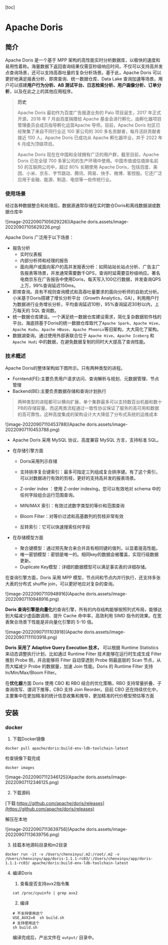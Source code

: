 [toc]

# Apache Doris

## 简介

Apache Doris 是一个基于 MPP 架构的高性能实时分析数据库，以极快的速度和易用性着称。海量数据下返回查询结果仅需亚秒级响应时间，不仅可以支持高并发点查询场景，还可以支持高吞吐量的复杂分析场景。基于此，Apache Doris 可以更好地满足报表分析、即席查询、统一数据仓库、Data Lake 查询加速等场景。用户可以搭建**用户行为分析、AB 测试平台、日志检索分析、用户画像分析、订单分析**，以及在此之上的其他应用程序。

> **历史**
>
> Apache Doris 最初作为百度广告报道业务的 Palo 项目诞生，2017 年正式开源，2018 年 7 月由百度捐赠给 Apache 基金会进行孵化，由孵化器项目管理委员会成员指导孵化运营Apache 导师。目前，Apache Doris 社区已经聚集了来自不同行业近 100 家公司的 300 多名贡献者，每月活跃贡献者接近 100 人。Apache Doris 已成功从 Apache 孵化器毕业，并于 2022 年 6 月成为顶级项目。
>
> Apache Doris 现在在中国和全球拥有广泛的用户群，截至目前，Apache Doris 已在全球 700 多家公司的生产环境中使用。中国市值或估值排名前 50 的互联网公司中，超过 80% 长期使用 Apache Doris，包括百度、美团、小米、京东、字节跳动、腾讯、网易、快手、微博、客控股。它还广泛应用于金融、能源、制造、电信等一些传统行业。

### 使用场景

经过各种数据整合和处理后，数据源通常存储在实时数仓Doris和离线数据湖或数据仓库中

![image-20220907105629226](Apache doris.assets/image-20220907105629226.png)

Apache Doris 广泛用于以下场景：

- 报告分析
  - 实时仪表板
  - 内部分析师和经理的报告
  - 面向用户或面向客户的高并发报表分析：如网站站长站点分析、广告主广告报表等场景，并发通常需要数千QPS，查询时延需要亚秒级响应。著名电商京东在广告报告中使用Doris，每天写入100亿行数据，并发查询QPS上万，99%查询延迟150ms。
- 即席查询。具有不规则查询模式和高吞吐量要求的面向分析师的自助式分析。小米基于Doris搭建了增长分析平台（Growth Analytics，GA），利用用户行为数据进行业务增长分析，平均查询延迟10秒，95%查询延迟30秒以内，上万每天的 SQL 查询数。
- 统一数据仓库建设。一个满足统一数据仓库建设需求，简化复杂数据软件栈的平台。海底捞基于Doris的统一数据仓库取代了`Apache Spark`、`Apache Hive`、`Apache Kudu`、`Apache HBase`、`Apache Phoenix`等旧架构，大大简化了架构。
- 数据湖查询。通过使用外部表联合位于 `Apache Hive`、`Apache Iceberg` 和 `Apache Hudi` 中的数据，在避免数据复制的同时大大提高了查询性能。

### 技术概述

Apache Doris的整体架构如下图所示。只有两种类型的进程。

- Forntend(FE):主要负责用户请求访问、查询解析与规划、元数据管理、节点管理
- Backend(BE):主要负责数据存储和查询计划执行

>两种类型的进程都可以横向扩展，单个集群最多可以支持数百台机器和数十PB的存储容量。而这两类流程通过一致性协议保证了服务的高可用和数据的高可靠性。这种高度集成的架构设计大大降低了分布式系统的运维成本

![image-20220907110453788](Apache doris.assets/image-20220907110453788.png)

- Apache Doris 采用 MySQL 协议，高度兼容 MySQL 方言，支持标准 SQL。

- 在存储引擎方面

  - Doris采用列示存储

  - 支持排序复合键索引：最多可指定三列组成复合排序键。有了这个索引，可以对数据进行有效的剪枝，更好的支持高并发的报表场景。

  - Z-order index ：使用 Z-order indexing，您可以有效地对 schema 中的任何字段组合运行范围查询。

  - MIN/MAX 索引：有效过滤数字类型的等价和范围查询

  - Bloom Filter：对等价过滤和高基数列的剪枝非常有效

  - 反转索引：它可以快速搜索任何字段

- 在存储模型方面

  - 聚合键模型：通过预先聚合来合并具有相同键的值列，以显着提高性能。
  - 唯一密钥模型：密钥是唯一的。相同key的数据会被覆盖，实现行级数据更新。
  - Duplicate Key模型：详细的数据模型可以满足事实表的详细存储。

在查询引擎方面，Doris 采用 MPP 模型，节点间和节点内并行执行，还支持多张大表的分布式 shuffle join，可以更好地应对复杂的查询。

![image-20220907110948916](Apache doris.assets/image-20220907110948916.png)

**Doris 查询引擎是向量化**的查询引擎，所有的内存结构能够按照列式布局，能够达到大幅减少虚函数调用、提升 Cache 命中率，高效利用 SIMD 指令的效果。在宽表聚合场景下性能是非向量化引擎的 5-10 倍。

![image-20220907111103918](Apache doris.assets/image-20220907111103918.png)

**Doris 采用了 Adaptive Query Execution 技术，** 可以根据 Runtime Statistics 来动态调整执行计划，比如通过 Runtime Filter 技术能够在运行时生成生成 Filter 推到 Probe 侧，并且能够将 Filter 自动穿透到 Probe 侧最底层的 Scan 节点，从而大幅减少 Probe 的数据量，加速 Join 性能。Doris 的 Runtime Filter 支持 In/Min/Max/Bloom Filter。

在**优化器**方面 Doris 使用 CBO 和 RBO 结合的优化策略，RBO 支持常量折叠、子查询改写、谓词下推等，CBO 支持 Join Reorder。目前 CBO 还在持续优化中，主要集中在更加精准的统计信息收集和推导，更加精准的代价模型预估等方面

## 安装

### docker

1. 下载Docker镜像

```shell
docker pull apache/doris:build-env-ldb-toolchain-latest
```

检查镜像下载完成

```shell
docker images
```

![image-20220907112346125](Apache doris.assets/image-20220907112346125.png)

2. 下载源码

[下载:https://github.com/apache/doris/releases](https://github.com/apache/doris/releases)

解压在本地

![image-20220907113639756](Apache doris.assets/image-20220907113639756.png)

3. 挂载本地源码目录和m2目录

```shell
docker run -it -v /Users/chenxinyu/.m2:/root/.m2 -v /Users/chenxinyu/app/doris-1.1.1-rc03/:/Users/chenxinyu/app/doris-1.1.1-rc03/ apache/doris:build-env-ldb-toolchain-latest
```

4. 编译Doris

   1. 查看是否支持avx2指令集

   ```shell
   cat /proc/cpuinfo | grep avx2
   ```

   2. 编译

   ```shell
   # 不支持使用这个
   USE_AVX2=0  sh build.sh
   # 支持使用这个
   sh build.sh
   ```

   编译完成后，产出文件在 `output/` 目录中。

























